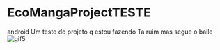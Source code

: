 # EcoMangaProjectTESTE
android
Um teste do projeto q estou fazendo 
Ta ruim mas segue o baile
![gif5](https://github.com/anabtzz/EcoMangaProjectTESTE/assets/128055760/7a7e15aa-d327-4109-b903-d7dd0fea838f)
